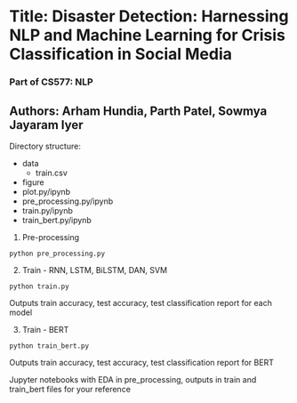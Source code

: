 # Title: Disaster Detection: Harnessing NLP and Machine Learning for Crisis Classification in Social Media

### Part of CS577: NLP
## Authors: Arham Hundia, Parth Patel, Sowmya Jayaram Iyer

Directory structure:
- data
	- train.csv
- figure
- plot.py/ipynb
- pre_processing.py/ipynb
- train.py/ipynb
- train_bert.py/ipynb

1) Pre-processing
```
python pre_processing.py
```
2) Train - RNN, LSTM, BiLSTM, DAN, SVM
```
python train.py
```
Outputs train accuracy, test accuracy, test classification report for each model

3) Train - BERT
```
python train_bert.py
```
Outputs train accuracy, test accuracy, test classification report for BERT

Jupyter notebooks with EDA in pre_processing, outputs in train and train_bert files for your reference
